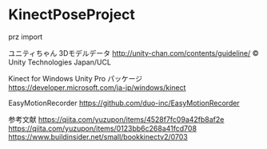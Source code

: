 # KinectPoseProject

prz import

ユニティちゃん 3Dモデルデータ
http://unity-chan.com/contents/guideline/
© Unity Technologies Japan/UCL

Kinect for Windows Unity Pro パッケージ
https://developer.microsoft.com/ja-jp/windows/kinect

EasyMotionRecorder
https://github.com/duo-inc/EasyMotionRecorder

参考文献
https://qiita.com/yuzupon/items/4528f7fc09a42fb8af2e
https://qiita.com/yuzupon/items/0123bb6c268a41fcd708
https://www.buildinsider.net/small/bookkinectv2/0703
